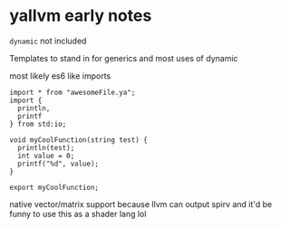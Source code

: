 # yallvm early notes

`dynamic` not included

Templates to stand in for generics and most uses of dynamic

most likely es6 like imports

```
import * from "awesomeFile.ya";
import {
  println,
  printf
} from std:io;

void myCoolFunction(string test) {
  println(test);
  int value = 0;
  printf("%d", value);
}

export myCoolFunction;
```

native vector/matrix support because llvm can output spirv and it'd be funny to use this as a shader lang lol
